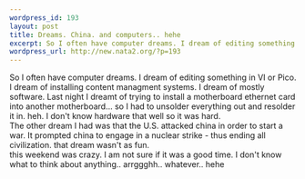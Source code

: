 ```yaml
--- 
wordpress_id: 193
layout: post
title: Dreams. China. and computers.. hehe
excerpt: So I often have computer dreams. I dream of editing something in VI or Pico. I dream of installing content managment systems. I dream of mostly software. Last night I dreamt of trying to install a motherboard ethernet card into another motherboard... so I had to unsolder everything out and resolder it in. heh. I don't know hardware that well so it was hard. The other dream I had was that th...
wordpress_url: http://new.nata2.org/?p=193
---
```

So I often have computer dreams. I dream of editing something in VI or Pico. I dream of installing content managment systems. I dream of mostly software. Last night I dreamt of trying to install a motherboard ethernet card into another motherboard... so I had to unsolder everything out and resolder it in. heh. I don't know hardware that well so it was hard. <br/>The other dream I had was that the U.S. attacked china in order to start a war. It prompted china to engage in a nuclear strike - thus ending all civilization. that dream wasn't as fun. <br/>this weekend was crazy. I am not sure if it was a good time. I don't know what to think about anything.. arrggghh.. whatever.. hehe
